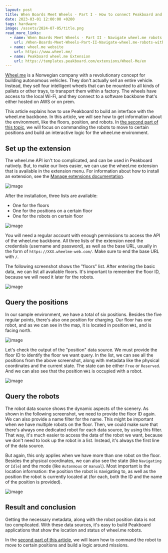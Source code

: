 ```yaml
---
layout: post
title: When Boards Meet Wheels - Part I - How to connect Peakboard and wheel.me robots
date: 2023-03-01 12:00:00 +0200
tags: hardware
image: /assets/2024-07-05/title.png
read_more_links:
  - name: When Boards Meet Wheels - Part II - Navigate wheel.me robots with Peaboard 
    url: /When-Boards-Meet-Wheels-Part-II-Navigate-wheel.me-robots-with-Peaboard.html
  - name: wheel.me website
    url: https://www.wheel.me/
  - name: Peakboard wheel.me Extension
    url: https://templates.peakboard.com/extensions/Wheel-Me/en
---
```

[Wheel.me](https://www.wheel.me/) is a Norwegian company with a revolutionary concept for building autonomous vehicles. They don't actually sell an entire vehicle. Instead, they sell four intelligent wheels that can be mounted to all kinds of pallets or other trays, to transport them within a factory. The wheels have access to the local Wi-Fi, and they connect to a software backbone that's either hosted on AWS or on prem.

This article explains how to use Peakboard to build an interface with the wheel.me backbone. In this article, we will see how to get information about the environment, like the floors, position, and robots. In [the second part of this topic](/When-Boards-Meet-Wheels-Part-II-Navigate-wheel.me-robots-with-Peaboard.html), we will focus on commanding the robots to move to certain positions and build an interactive logic for the wheel.me environment.

## Set up the extension

The wheel.me API isn't too complicated, and can be used in Peakboard natively. But, to make our lives easier, we can use the wheel.me extension that is available in the extension menu. For information about how to install an extension, see the [Manage extensions documentation](https://help.peakboard.com/data_sources/Extension/en-ManageExtension.html).

![image](/assets/2024-07-05/010.png)

After the installation, three lists are available:
* One for the floors
* One for the positions on a certain floor
* One for the robots on certain floor

![image](/assets/2024-07-05/020.png)

You will need a regular account with enough permissions to access the API of the wheel.me backbone. All three lists of the extension need the credentials (username and password), as well as the base URL, usually in the form of `https://XXX.wheelme-web.com/`. Make sure to end the base URL with `/`.

The following screenshot shows the "floors" list. After entering the basic data, we can list all available floors. It's important to remember the floor ID, because we will need it later for the robots.

![image](/assets/2024-07-05/030.png)

## Query the positions

In our sample environment, we have a total of six positions. Besides the five regular points, there's also one position for charging. Our floor has one robot, and as we can see in the map, it is located in position `WH1`, and is facing north.

![image](/assets/2024-07-05/040.png)

Let's check the output of the "position" data source. We must provide the floor ID to identify the floor we want query. In the list, we can see all the positions from the above screenshot, along with metadata like the physical coordinates and the current state. The state can be either `Free` or `Reserved`. And we can also see that the position `WH1` is occupied with a robot. 

![image](/assets/2024-07-05/050.png)

## Query the robots

The robot data source shows the dynamic aspects of the scenery. As shown in the following screenshot, we need to provide the floor ID again. We can also provide a name filter for the name. This might be important when we have multiple robots on the floor. Then, we could make sure that there's always one dedicated robot for each data source, by using this filter. That way, it's much easier to access the data of the robot we want, because we don't need to look up the robot in a list. Instead, it's always the first line of the data source.

But again, this only applies when we have more than one robot on the floor.
Besides the physical coordinates, we can also see the state (like `Navigating` or `Idle`) and the mode (like `Autonmous` or `manual`). Most important is the location information: the position the robot is navigating to, as well as the position the robot is currently located at (for each, both the ID and the name of the position is provided).

![image](/assets/2024-07-05/060.png)

## Result and conclusion

Getting the necessary metadata, along with the robot position data is not too complicated. With these data sources, it's easy to build Peakboard applications that show the location and status of wheel.me robots.

In the [second part of this article](/When-Boards-Meet-Wheels-Part-II-Navigate-wheel.me-robots-with-Peaboard.html), we will learn how to command the robot to move to certain positions and build a logic around missions.
